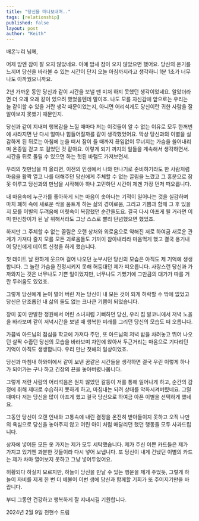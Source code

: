```yaml
---
title: "당신을 떠나보내며.."
tags: [relationship]
published: false
layout: post
author: "Keith"
---
```


배온누리 님께,

어제 밤엔 잠이 잘 오지 않았네요. 아예 밤새 잠이 오지 않았으면 했어요. 당신의 온기를 느끼며 당신을 바라볼 수 있는 시간이 단지 오늘 아침까지라고 생각하니 1분 1초가 너무나도 아까웠으니까요.

2년 가까운 동안 당신과 같이 시간을 보낼 땐 미처 하지 못했던 생각이었네요. 알았더라면 더 오래 오래 같이 있으려 했었을텐데 말이죠. 나도 모를 자신감에 앞으로는 우리는 늘 같이할 수 있을 거란 생각 때문이었는지, 아니면 어리석게도 당신이란 귀한 사람을 잘 알아보지 못했기 때문인지.

당신과 같이 지내며 행복감을 느낄 때마다 저는 이것들이 알 수 없는 이유로 모두 한꺼번에 사라지면 난 다시 얼마나 힘들어질까를 같이 생각했었어요. 막상 당신과의 이별을 실감하게 된 뒤로는 아침에 눈을 떠서 잠이 들 때까지 끊임없이 무너지는 가슴을 쓸어내리며 온종일 걷고 또 걸었던 것 같아요. 이렇게 되기 까지의 일들을 계속해서 생각하면서. 시간을 뒤로 돌릴 수 있으면 하는 헛된 바램도 가져보면서. 

우리의 첫만남을 떠 올리면, 이전의 인생에서 나와 만나기로 준비하기라도 한 사람처럼 마음을 활짝 열고 나를 대해주던 당신에게 주체할 수 없는 끌림을 느꼈고 그 흥분으로 잠 못 이루고 당신과의 만남을 시작해야 하나 고민하던 시간이 제겐 가장 먼저 떠오릅니다. 

내 마음속에 누군가를 좋아하게 되는 마음이 솟아나는 기적이 일어나는 것을 실감하며 마치 폐허 속에 새로운 싹을 움트게 하는 삶의 경이로움, 그리고 기쁨과 함께 그 후 있을지 모를 이별의 두려움에 머릿속이 복잡했던 순간들도요. 결국 다시 아프게 될 거라면 이미 만신창이가 된 날 위해서라도 그냥 스스로 빨리 단념했으면 했었죠.

하지만 그 주체할 수 없는 끌림은 오랜 상처와 외로움으로 약해진 저로 하여금 새로운 관계가 가져다 줄지 모를 모든 괴로움들도 기꺼이 참아내리라 마음먹게 했고 결국 용기내어 당신에게 데이트 신청을 하게 했습니다.

첫 데이트 날 환하게 웃으며 걸어 나오던 눈부시던 당신의 모습은 아직도 제 기억에 생생합니다. 그 놀란 가슴을 진정시키지 못해 허둥대던 제가 떠오릅니다. 사랑스런 당신과 가까와지는 것은 너무나도 기쁜 일이었지만, 너무나도 기뻤기에 그만큼의 대가가 따를 거란 두러움도 있었죠.

그렇게 당신에게 눈이 멀어 버린 저는 당신이 내 모든 것이 되게 허락할 수 밖에 없었고 당신은 단조롭던 내 삶의 둘도 없는 크나큰 기쁨이 되었습니다. 

장미 꽃이 만발한 정원에서 어린 소녀처럼 기뻐하던 당신, 우리 집 발코니에서 저녁 노을을 바라보며 같이 저녁시간을 보낼 때 행복한 미래를 그리던 당신의 모습도 떠 오릅니다.

가끔씩 아드님의 점심을 학교에 가져다 주던, 또 아드님의 저녁 밥을 차려놓고 뛰어 나오던 살짝 수줍던 당신의 모습을 바라보며 차안에 앉아서 두근거리는 마음으로 기다리던 기억이 아직도 생생합니다. 우리 만난 첫해의 일상이었죠.

당신과 마침내 하와이에서 같이 보낸 꿈같은 시간들을 생각하면 결국 우린 이렇게 하나가 되어가는 구나 하고 긴장의 끈을 놓아버렸나봅니다. 

그렇게 저란 사람의 어리석음은 원치 않았던 갈등이 저를 통해 일어나게 하고, 순간의 감정에 취해 제대로 수습하지 못하게 하고, 마침내는 되려 상태를 악화시켜버렸네요. 그럴 때마다 저는 당신을 많이 아프게 했고 결국 당신으로 하여금 아픈 이별을 선택하게 했네요. 

그동안 당신이 오랜 인내와 고통속에 내린 결정을 온전히 받아들이지 못하고 오직 나만의 욕심으로 당신을 놓아주지 않고 어린 아이 처럼 매달리던 했던 행동들 모두 사과드립니다. 

상자에 넣어둔 모든 옷 가지는 제가 모두 세탁했습니다. 제가 주신 이쁜 카드들은 제가 가지고 있기엔 과분한 것들이라 다시 넣어 보냅니다. 또 당신이 내게 건냈던 이별의 카드는 제가 차마 열어보지 못하고 그냥 넣어두었어요.

허황되다 하실지 모르지만, 하늘이 당신을 만날 수 있는 행운을 제게 주었듯, 그렇게 하늘이 자비를 제게 한 번 더 베불어 이번 생에 당신과 함께할 기회가 또 주어지기만을 바랍니다. 

부디 그동안 건강하고 행복하게 잘 지내시길 기원합니다.

2024년 2월 9일
천현수 드림